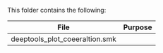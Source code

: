 This folder contains the following:

| File                           | Purpose |
| ------------------------------ | ------- |
| deeptools_plot_coeeraltion.smk |         |